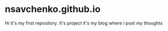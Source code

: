 # nsavchenko.github.io
Hi it's my first repository. It's project it's my blog where i post my thoughts
